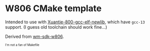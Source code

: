 # W806 CMake template

Intended to use with [Xuantie-800-gcc-elf-newlib](https://github.com/crosstyan/Xuantie-800-gcc-elf-newlib-prebuilt),
which have `gcc-13` support. (I guess old toolchain should work fine...)

Derived from [wm-sdk-w806](https://github.com/IOsetting/wm-sdk-w806). 

<sup><sub>I'm not a fan of Makefile</sub></sup>
